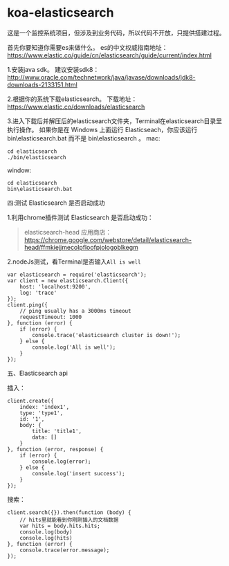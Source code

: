 # koa-elasticsearch



这是一个监控系统项目，但涉及到业务代码，所以代码不开放，只提供搭建过程。

首先你要知道你需要es来做什么。
es的中文权威指南地址：https://www.elastic.co/guide/cn/elasticsearch/guide/current/index.html

1.安装java sdk。
建议安装sdk8：http://www.oracle.com/technetwork/java/javase/downloads/jdk8-downloads-2133151.html

2.根据你的系统下载elasticsearch。
下载地址：https://www.elastic.co/downloads/elasticsearch

3.进入下载后并解压后的elasticsearch文件夹，Terminal在elasticsearch目录里执行操作。
如果你是在 Windows 上面运行 Elasticseach，你应该运行 bin\elasticsearch.bat 而不是 bin\elasticsearch 。
mac:
    

    cd elasticsearch
    ./bin/elasticsearch

window:

    cd elasticsearch
    bin\elasticsearch.bat

四:测试 Elasticsearch 是否启动成功

 1.利用chrome插件测试 Elasticsearch 是否启动成功：

> elasticsearch-head
应用商店：https://chrome.google.com/webstore/detail/elasticsearch-head/ffmkiejjmecolpfloofpjologoblkegm

2.nodeJs测试，看Terminal是否输入`All is well`

    var elasticsearch = require('elasticsearch'); 
    var client = new elasticsearch.Client({ 	
        host: 'localhost:9200', 	
        log: 'trace' 
    });
    client.ping({
    	// ping usually has a 3000ms timeout
    	requestTimeout: 1000
    }, function (error) {
	    if (error) {
    	    console.trace('elasticsearch cluster is down!');
    	} else {
	        console.log('All is well');
	    }
    });

五、Elasticsearch api

插入：

    client.create({
    	index: 'index1',
    	type: 'type1',
    	id: '1',
    	body: {
    		title: 'title1',
    		data: []
    	}
    }, function (error, response) {
    	if (error) {
    		console.log(error);
    	} else {
    		console.log('insert success');
    	}
    });
    
搜索：

    client.search({}).then(function (body) {
        // hits里就能看到你刚刚插入的文档数据
    	var hits = body.hits.hits;
    	console.log(body)
    	console.log(hits)
    }, function (error) {
    	console.trace(error.message);
    });
    
    
